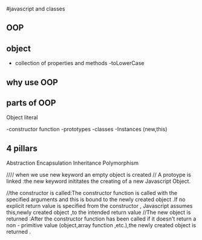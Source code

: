#javascript and classes

## OOP

## object
- collection of properties and methods 
-toLowerCase

## why use OOP

## parts of OOP
Object literal

-constructor function
-prototypes
-classes
-Instances (new,this)

## 4 pillars

Abstraction
Encapsulation
Inheritance
Polymorphism



//// when we use new keyword an empty object is created
// A protoype is linked :the new keyword inititates the creating of a new Javascript Object.

//the constructor is called:The constructor function is called with the specified arguments and this is bound to the newly created object .If no explicit return value is specified from the constructor , Javascript assumes this,newly created object ,to the intended return value
//The new object is returned :After the constructor function has been called if it doesn't return a non - primitive value 
(object,array function ,etc.),the newly created object is returned .